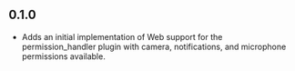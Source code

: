 ## 0.1.0

- Adds an initial implementation of Web support for the permission_handler plugin with camera, notifications, and microphone permissions available.
